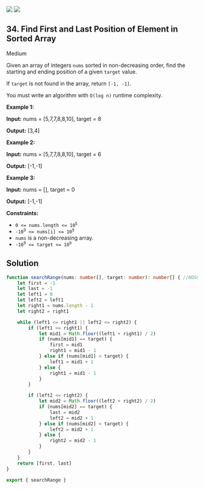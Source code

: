 [![](https://img.shields.io/github/stars/javadev/LeetCode-in-All?label=Stars&style=flat-square)](https://github.com/javadev/LeetCode-in-All)
[![](https://img.shields.io/github/forks/javadev/LeetCode-in-All?label=Fork%20me%20on%20GitHub%20&style=flat-square)](https://github.com/javadev/LeetCode-in-All/fork)

## 34\. Find First and Last Position of Element in Sorted Array

Medium

Given an array of integers `nums` sorted in non-decreasing order, find the starting and ending position of a given `target` value.

If `target` is not found in the array, return `[-1, -1]`.

You must write an algorithm with `O(log n)` runtime complexity.

**Example 1:**

**Input:** nums = [5,7,7,8,8,10], target = 8

**Output:** [3,4] 

**Example 2:**

**Input:** nums = [5,7,7,8,8,10], target = 6

**Output:** [-1,-1] 

**Example 3:**

**Input:** nums = [], target = 0

**Output:** [-1,-1] 

**Constraints:**

*   <code>0 <= nums.length <= 10<sup>5</sup></code>
*   <code>-10<sup>9</sup> <= nums[i] <= 10<sup>9</sup></code>
*   `nums` is a non-decreasing array.
*   <code>-10<sup>9</sup> <= target <= 10<sup>9</sup></code>

## Solution

```typescript
function searchRange(nums: number[], target: number): number[] { //NOSONAR
    let first = -1
    let last = -1
    let left1 = 0
    let left2 = left1
    let right1 = nums.length - 1
    let right2 = right1

    while (left1 <= right1 || left2 <= right2) {
        if (left1 <= right1) {
            let mid1 = Math.floor((left1 + right1) / 2)
            if (nums[mid1] == target) {
                first = mid1
                right1 = mid1 - 1
            } else if (nums[mid1] < target) {
                left1 = mid1 + 1
            } else {
                right1 = mid1 - 1
            }
        }

        if (left2 <= right2) {
            let mid2 = Math.floor((left2 + right2) / 2)
            if (nums[mid2] == target) {
                last = mid2
                left2 = mid2 + 1
            } else if (nums[mid2] < target) {
                left2 = mid2 + 1
            } else {
                right2 = mid2 - 1
            }
        }
    }
    return [first, last]
}

export { searchRange }
```